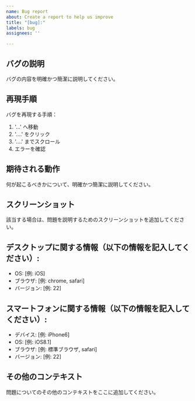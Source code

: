 ```yaml
---
name: Bug report
about: Create a report to help us improve
title: "[bug]:"
labels: bug
assignees: ''

---
```


## バグの説明
バグの内容を明確かつ簡潔に説明してください。

## 再現手順
バグを再現する手順：
1. '...' へ移動
2. '....' をクリック
3. '....' までスクロール
4. エラーを確認

## 期待される動作
何が起こるべきかについて、明確かつ簡潔に説明してください。

## スクリーンショット
該当する場合は、問題を説明するためのスクリーンショットを追加してください。

## デスクトップに関する情報（以下の情報を記入してください）:
 - OS: [例: iOS]
 - ブラウザ: [例: chrome, safari]
 - バージョン: [例: 22]

## スマートフォンに関する情報（以下の情報を記入してください）:
 - デバイス: [例: iPhone6]
 - OS: [例: iOS8.1]
 - ブラウザ: [例: 標準ブラウザ, safari]
 - バージョン: [例: 22]

## その他のコンテキスト
問題についてのその他のコンテキストをここに追加してください。

